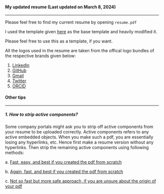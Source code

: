
#### My updated resume (Last updated on March 8, 2024)
___

Please feel free to find my current resume by opening `resume.pdf`

I used the template given [here](https://www.overleaf.com/latex/templates/faangpath-simple-template/npsfpdqnxmbc) as the base template and heavily modified it.

Please feel free to use this as a template, if you want.

All the logos used in the resume are taken from the offical logo bundles of the respective brands given below:

1. [LinkedIn](https://brand.linkedin.com/content/brand/global/en_us/index/visual-identity/logo)
2. [GitHub](https://github.com/logos)
3. [Gmail](https://about.google/brand-resource-center/logos-list/)
4. [Twitter](https://about.twitter.com/en/who-we-are/brand-toolkit)
5. [ORCID](https://info.orcid.org/brand-guidelines/)

   

#### Other tips</b>
___

##### 1. How to strip active components?
   
Some company portals might ask you to strip off active components from your resume to be uploaded correctly. Active components refers to any active embedded objects. When you make such a pdf, you are essentially losing any hyperlinks, etc. Hence first make a resume version without any hyperlinks. Then strip the remaining active components using following methods:
   

   a. [Fast, easy, and best if you created the pdf from scratch](https://tex.stackexchange.com/a/469749)
   
   b. [Again, fast, and best if you created the pdf from scratch](https://tex.stackexchange.com/a/554700)
   
   c. [Not so fast but more safe approach, if you are unsure about the origin of your pdf](https://tex.stackexchange.com/a/481609)



